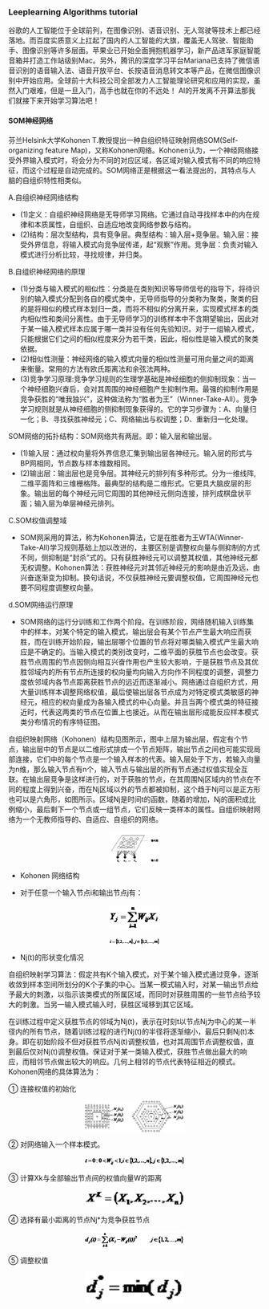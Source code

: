 ### Leeplearning Algorithms tutorial
谷歌的人工智能位于全球前列，在图像识别、语音识别、无人驾驶等技术上都已经落地。而百度实质意义上扛起了国内的人工智能的大旗，覆盖无人驾驶、智能助手、图像识别等许多层面。苹果业已开始全面拥抱机器学习，新产品进军家庭智能音箱并打造工作站级别Mac。另外，腾讯的深度学习平台Mariana已支持了微信语音识别的语音输入法、语音开放平台、长按语音消息转文本等产品，在微信图像识别中开始应用。全球前十大科技公司全部发力人工智能理论研究和应用的实现，虽然入门艰难，但是一旦入门，高手也就在你的不远处！
AI的开发离不开算法那我们就接下来开始学习算法吧！

#### SOM神经网络

芬兰Helsink大学Kohonen T.教授提出一种自组织特征映射网络SOM(Self-organizing feature Map)，又称Kohonen网络。Kohonen认为，一个神经网络接受外界输入模式时，将会分为不同的对应区域，各区域对输入模式有不同的响应特征，而这个过程是自动完成的。SOM网络正是根据这一看法提出的，其特点与人脑的自组织特性相类似。

A.自组织神经网络结构 
* (1)定义：自组织神经网络是无导师学习网络。它通过自动寻找样本中的内在规律和本质属性，自组织、自适应地改变网络参数与结构。
* (2)结构：层次型结构，具有竞争层。典型结构：输入层+竞争层。输入层：接受外界信息，将输入模式向竞争层传递，起“观察”作用。竞争层：负责对输入模式进行分析比较，寻找规律，并归类。

B.自组织神经网络的原理
* (1)分类与输入模式的相似性：分类是在类别知识等导师信号的指导下，将待识别的输入模式分配到各自的模式类中，无导师指导的分类称为聚类，聚类的目的是将相似的模式样本划归一类，而将不相似的分离开来，实现模式样本的类内相似性和类间分离性。由于无导师学习的训练样本中不含期望输出，因此对于某一输入模式样本应属于哪一类并没有任何先验知识。对于一组输入模式，只能根据它们之间的相似程度来分为若干类，因此，相似性是输入模式的聚类依据。
* (2)相似性测量：神经网络的输入模式向量的相似性测量可用向量之间的距离来衡量。常用的方法有欧氏距离法和余弦法两种。
* (3)竞争学习原理:竞争学习规则的生理学基础是神经细胞的侧抑制现象：当一个神经细胞兴奋后，会对其周围的神经细胞产生抑制作用。最强的抑制作用是竞争获胜的“唯我独兴”，这种做法称为“胜者为王”（Winner-Take-All）。竞争学习规则就是从神经细胞的侧抑制现象获得的。它的学习步骤为：A、向量归一化；B、寻找获胜神经元；C、网络输出与权调整；D、重新归一化处理。

SOM网络的拓扑结构：SOM网络共有两层。即：输入层和输出层。
* (1)输入层：通过权向量将外界信息汇集到输出层各神经元。输入层的形式与BP网相同，节点数与样本维数相同。
* (2)输出层：输出层也是竞争层。其神经元的排列有多种形式。分为一维线阵,二维平面阵和三维栅格阵。最典型的结构是二维形式。它更具大脑皮层的形象。输出层的每个神经元同它周围的其他神经元侧向连接，排列成棋盘状平面；输入层为单层神经元排列。

C.SOM权值调整域
* SOM网采用的算法，称为Kohonen算法，它是在胜者为王WTA(Winner-Take-All)学习规则基础上加以改进的，主要区别是调整权向量与侧抑制的方式不同，侧抑制是“封杀”式的。只有获胜神经元可以调整其权值，其他神经元都无权调整。Kohonen算法：获胜神经元对其邻近神经元的影响是由近及远，由兴奋逐渐变为抑制。换句话说，不仅获胜神经元要调整权值，它周围神经元也要不同程度调整权向量。

d.SOM网络运行原理
* SOM网络的运行分训练和工作两个阶段。在训练阶段，网络随机输入训练集中的样本，对某个特定的输入模式，输出层会有某个节点产生最大响应而获胜，而在训练开始阶段，输出层哪个位置的节点将对哪类输入模式产生最大响应是不确定的。当输入模式的类别改变时，二维平面的获胜节点也会改变。获胜节点周围的节点因侧向相互兴奋作用也产生较大影响，于是获胜节点及其优胜邻域内的所有节点所连接的权向量均向输入方向作不同程度的调整，调整力度依邻域内各节点距离获胜节点的远近而逐渐减小。网络通过自组织方式，用大量训练样本调整网络权值，最后使输出层各节点成为对特定模式类敏感的神经元，相应的权向量成为各输入模式的中心向量。并且当两个模式类的特征接近时，代表这两类的节点在位置上也接近。从而在输出层形成能反应样本模式类分布情况的有序特征图。

自组织映射网络（Kohonen）结构见图所示，图中上层为输出层，假定有个节点，输出层中的节点是以二维形式排成一个节点矩阵，输出节点之间也可能实现局部连接，它们中的每个节点是一个输入样本的代表。输入层处于下方，若输入向量为n维，那么输入节点有n个，输入节点与输出层的所有节点通过权值实现全互联。在输出层竞争是这样进行的，对于获胜的节点，在其周围Nj区域内的节点在不同的程度上得到兴奋，而在Nj区域以外的节点都被抑制，这个趋于Nj可以是正方形也可以是六角形，如图所示。区域Nj是时间t的函数，随着的增加，Nj的面积成比例缩小，最后剩下一个节点或一组节点，它们反映一类样本的属性。自组织映射网络为一个无教师指导的、自适应、自组织的网络。

<p align="center">
<img width="100" align="center" src="../../images/10.jpg" />
</p>

* Kohonen 网络结构

* 对于任意一个输入节点i和输出节点j有：

<p align="center">
<img width="100" align="center" src="../../images/11.jpg" />
</p>
<p align="center">
<img width="100" align="center" src="../../images/18.jpg" />
</p>

* Nj(t)的形状变化情况

自组织映射学习算法：假定共有K个输入模式，对于某个输入模式通过竞争，逐渐收敛到样本空间所划分的K个子集的中心。当某一模式输入时，对某一输出节点给予最大的刺激，以指示该类模式的所属区域，而同时对获胜周围的一些节点给予较大的刺激。当另一输入模式输入时，获胜区域移到其它区域。

在训练过程中定义获胜节点的邻域为Nj(t)，表示在时刻t以节点Nj为中心的某一半径内的所有节点，随着训练过程的进行Nj(t)的半径将逐渐缩小，最后只剩Nj(t)本身。即在初始阶段不但对获胜节点Nj(t)调整权值，也对其周围节点调整权值，直到最后仅对Nj(t)调整权值。保证对于某一类输入模式，获胜节点做出最大的响应，而相邻节点做出较大的响应。几何上相邻的节点代表特征相近的模式。Kohonen网络的具体算法为：

① 连接权值的初始化
<p align="center">
<img width="200" align="center" src="../../images/19.jpg" />
</p>
② 对网络输入一个样本模式。
<p align="center">
<img width="200" align="center" src="../../images/20.jpg" />
</p>

③ 计算Xk与全部输出节点间的权值向量W的距离
<p align="center">
<img width="200" align="center" src="../../images/21.jpg" />
</p>

④ 选择有最小距离的节点Nj*为竞争获胜节点
<p align="center">
<img width="200" align="center" src="../../images/22.jpg" />
</p>

⑤ 调整权值
<p align="center">
<img width="200" align="center" src="../../images/23.jpg" />
</p>
